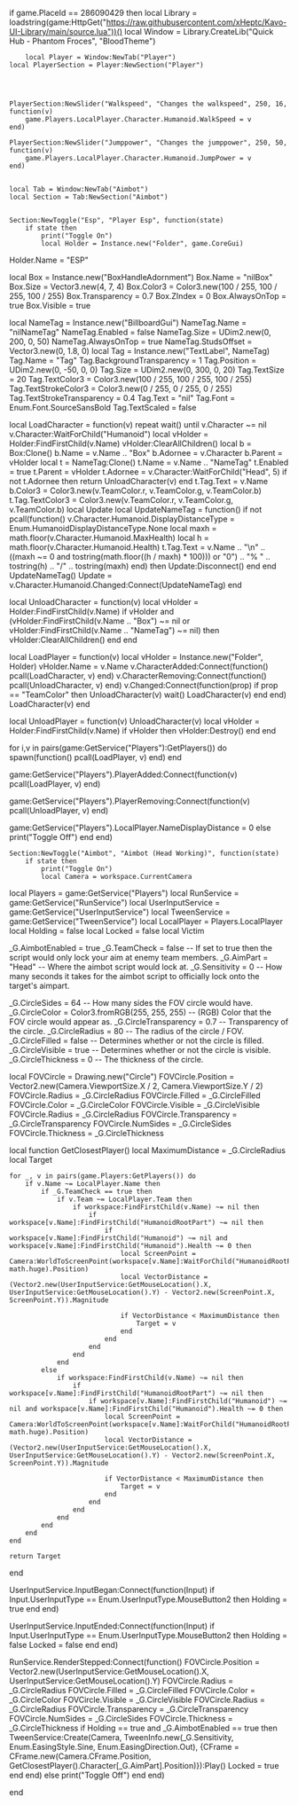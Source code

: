 if game.PlaceId == 286090429 then
        local Library = loadstring(game:HttpGet("https://raw.githubusercontent.com/xHeptc/Kavo-UI-Library/main/source.lua"))()
        local Window = Library.CreateLib("Quick Hub - Phantom Froces", "BloodTheme")

        local Player = Window:NewTab("Player")
    local PlayerSection = Player:NewSection("Player")
     
    
    
    
    PlayerSection:NewSlider("Walkspeed", "Changes the walkspeed", 250, 16, function(v)
        game.Players.LocalPlayer.Character.Humanoid.WalkSpeed = v
    end)
 
    PlayerSection:NewSlider("Jumppower", "Changes the jumppower", 250, 50, function(v)
        game.Players.LocalPlayer.Character.Humanoid.JumpPower = v
    end)


    local Tab = Window:NewTab("Aimbot")
    local Section = Tab:NewSection("Aimbot")
    
    
    Section:NewToggle("Esp", "Player Esp", function(state)
        if state then
            print("Toggle On")
            local Holder = Instance.new("Folder", game.CoreGui)
Holder.Name = "ESP"
 
local Box = Instance.new("BoxHandleAdornment")
Box.Name = "nilBox"
Box.Size = Vector3.new(4, 7, 4)
Box.Color3 = Color3.new(100 / 255, 100 / 255, 100 / 255)
Box.Transparency = 0.7
Box.ZIndex = 0
Box.AlwaysOnTop = true
Box.Visible = true
 
local NameTag = Instance.new("BillboardGui")
NameTag.Name = "nilNameTag"
NameTag.Enabled = false
NameTag.Size = UDim2.new(0, 200, 0, 50)
NameTag.AlwaysOnTop = true
NameTag.StudsOffset = Vector3.new(0, 1.8, 0)
local Tag = Instance.new("TextLabel", NameTag)
Tag.Name = "Tag"
Tag.BackgroundTransparency = 1
Tag.Position = UDim2.new(0, -50, 0, 0)
Tag.Size = UDim2.new(0, 300, 0, 20)
Tag.TextSize = 20
Tag.TextColor3 = Color3.new(100 / 255, 100 / 255, 100 / 255)
Tag.TextStrokeColor3 = Color3.new(0 / 255, 0 / 255, 0 / 255)
Tag.TextStrokeTransparency = 0.4
Tag.Text = "nil"
Tag.Font = Enum.Font.SourceSansBold
Tag.TextScaled = false
 
local LoadCharacter = function(v)
    repeat wait() until v.Character ~= nil
    v.Character:WaitForChild("Humanoid")
    local vHolder = Holder:FindFirstChild(v.Name)
    vHolder:ClearAllChildren()
    local b = Box:Clone()
    b.Name = v.Name .. "Box"
    b.Adornee = v.Character
    b.Parent = vHolder
    local t = NameTag:Clone()
    t.Name = v.Name .. "NameTag"
    t.Enabled = true
    t.Parent = vHolder
    t.Adornee = v.Character:WaitForChild("Head", 5)
    if not t.Adornee then
        return UnloadCharacter(v)
    end
    t.Tag.Text = v.Name
    b.Color3 = Color3.new(v.TeamColor.r, v.TeamColor.g, v.TeamColor.b)
    t.Tag.TextColor3 = Color3.new(v.TeamColor.r, v.TeamColor.g, v.TeamColor.b)
    local Update
    local UpdateNameTag = function()
        if not pcall(function()
            v.Character.Humanoid.DisplayDistanceType = Enum.HumanoidDisplayDistanceType.None
            local maxh = math.floor(v.Character.Humanoid.MaxHealth)
            local h = math.floor(v.Character.Humanoid.Health)
            t.Tag.Text = v.Name .. "\n" .. ((maxh ~= 0 and tostring(math.floor((h / maxh) * 100))) or "0") .. "%  " .. tostring(h) .. "/" .. tostring(maxh)
        end) then
            Update:Disconnect()
        end
    end
    UpdateNameTag()
    Update = v.Character.Humanoid.Changed:Connect(UpdateNameTag)
end
 
local UnloadCharacter = function(v)
    local vHolder = Holder:FindFirstChild(v.Name)
    if vHolder and (vHolder:FindFirstChild(v.Name .. "Box") ~= nil or vHolder:FindFirstChild(v.Name .. "NameTag") ~= nil) then
        vHolder:ClearAllChildren()
    end
end
 
local LoadPlayer = function(v)
    local vHolder = Instance.new("Folder", Holder)
    vHolder.Name = v.Name
    v.CharacterAdded:Connect(function()
        pcall(LoadCharacter, v)
    end)
    v.CharacterRemoving:Connect(function()
        pcall(UnloadCharacter, v)
    end)
    v.Changed:Connect(function(prop)
        if prop == "TeamColor" then
            UnloadCharacter(v)
            wait()
            LoadCharacter(v)
        end
    end)
    LoadCharacter(v)
end
 
local UnloadPlayer = function(v)
    UnloadCharacter(v)
    local vHolder = Holder:FindFirstChild(v.Name)
    if vHolder then
        vHolder:Destroy()
    end
end
 
for i,v in pairs(game:GetService("Players"):GetPlayers()) do
    spawn(function() pcall(LoadPlayer, v) end)
end
 
game:GetService("Players").PlayerAdded:Connect(function(v)
    pcall(LoadPlayer, v)
end)
 
game:GetService("Players").PlayerRemoving:Connect(function(v)
    pcall(UnloadPlayer, v)
end)
 
game:GetService("Players").LocalPlayer.NameDisplayDistance = 0
        else
            print("Toggle Off")
        end
    end)
    
    

    
    
    
    
    
    
    
    
    
    Section:NewToggle("Aimbot", "Aimbot (Head Working)", function(state)
        if state then
            print("Toggle On")
            local Camera = workspace.CurrentCamera
local Players = game:GetService("Players")
local RunService = game:GetService("RunService")
local UserInputService = game:GetService("UserInputService")
local TweenService = game:GetService("TweenService")
local LocalPlayer = Players.LocalPlayer
local Holding = false
local Locked = false
local Victim
 
_G.AimbotEnabled = true
_G.TeamCheck = false -- If set to true then the script would only lock your aim at enemy team members.
_G.AimPart = "Head" -- Where the aimbot script would lock at.
_G.Sensitivity = 0 -- How many seconds it takes for the aimbot script to officially lock onto the target's aimpart.
 
_G.CircleSides = 64 -- How many sides the FOV circle would have.
_G.CircleColor = Color3.fromRGB(255, 255, 255) -- (RGB) Color that the FOV circle would appear as.
_G.CircleTransparency = 0.7 -- Transparency of the circle.
_G.CircleRadius = 80 -- The radius of the circle / FOV.
_G.CircleFilled = false -- Determines whether or not the circle is filled.
_G.CircleVisible = true -- Determines whether or not the circle is visible.
_G.CircleThickness = 0 -- The thickness of the circle.
 
local FOVCircle = Drawing.new("Circle")
FOVCircle.Position = Vector2.new(Camera.ViewportSize.X / 2, Camera.ViewportSize.Y / 2)
FOVCircle.Radius = _G.CircleRadius
FOVCircle.Filled = _G.CircleFilled
FOVCircle.Color = _G.CircleColor
FOVCircle.Visible = _G.CircleVisible
FOVCircle.Radius = _G.CircleRadius
FOVCircle.Transparency = _G.CircleTransparency
FOVCircle.NumSides = _G.CircleSides
FOVCircle.Thickness = _G.CircleThickness
 
local function GetClosestPlayer()
	local MaximumDistance = _G.CircleRadius
	local Target
 
	for _, v in pairs(game.Players:GetPlayers()) do
        if v.Name ~= LocalPlayer.Name then
            if _G.TeamCheck == true then 
                if v.Team ~= LocalPlayer.Team then
                    if workspace:FindFirstChild(v.Name) ~= nil then
                        if workspace[v.Name]:FindFirstChild("HumanoidRootPart") ~= nil then
                            if workspace[v.Name]:FindFirstChild("Humanoid") ~= nil and workspace[v.Name]:FindFirstChild("Humanoid").Health ~= 0 then
                                local ScreenPoint = Camera:WorldToScreenPoint(workspace[v.Name]:WaitForChild("HumanoidRootPart", math.huge).Position)
                                local VectorDistance = (Vector2.new(UserInputService:GetMouseLocation().X, UserInputService:GetMouseLocation().Y) - Vector2.new(ScreenPoint.X, ScreenPoint.Y)).Magnitude
 
                                if VectorDistance < MaximumDistance then
                                    Target = v
                                end
                            end
                        end
                    end
                end
            else
                if workspace:FindFirstChild(v.Name) ~= nil then
                    if workspace[v.Name]:FindFirstChild("HumanoidRootPart") ~= nil then
                        if workspace[v.Name]:FindFirstChild("Humanoid") ~= nil and workspace[v.Name]:FindFirstChild("Humanoid").Health ~= 0 then
                            local ScreenPoint = Camera:WorldToScreenPoint(workspace[v.Name]:WaitForChild("HumanoidRootPart", math.huge).Position)
                            local VectorDistance = (Vector2.new(UserInputService:GetMouseLocation().X, UserInputService:GetMouseLocation().Y) - Vector2.new(ScreenPoint.X, ScreenPoint.Y)).Magnitude
 
                            if VectorDistance < MaximumDistance then
                                Target = v
                            end
                        end
                    end
                end
            end
		end
	end
 
	return Target
end
 
UserInputService.InputBegan:Connect(function(Input)
    if Input.UserInputType == Enum.UserInputType.MouseButton2 then
        Holding = true
    end
end)
 
UserInputService.InputEnded:Connect(function(Input)
    if Input.UserInputType == Enum.UserInputType.MouseButton2 then
        Holding = false
        Locked = false
    end
end)
 
RunService.RenderStepped:Connect(function()
    FOVCircle.Position = Vector2.new(UserInputService:GetMouseLocation().X, UserInputService:GetMouseLocation().Y)
    FOVCircle.Radius = _G.CircleRadius
    FOVCircle.Filled = _G.CircleFilled
    FOVCircle.Color = _G.CircleColor
    FOVCircle.Visible = _G.CircleVisible
    FOVCircle.Radius = _G.CircleRadius
    FOVCircle.Transparency = _G.CircleTransparency
    FOVCircle.NumSides = _G.CircleSides
    FOVCircle.Thickness = _G.CircleThickness
    if Holding == true and _G.AimbotEnabled == true then
        TweenService:Create(Camera, TweenInfo.new(_G.Sensitivity, Enum.EasingStyle.Sine, Enum.EasingDirection.Out), {CFrame = CFrame.new(Camera.CFrame.Position, GetClosestPlayer().Character[_G.AimPart].Position)}):Play()
        Locked = true
    end
end)
        else
            print("Toggle Off")
        end
    end)






end
